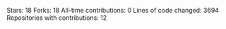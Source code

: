 Stars: 18
Forks: 18
All-time contributions: 0
Lines of code changed: 3694
Repositories with contributions: 12
